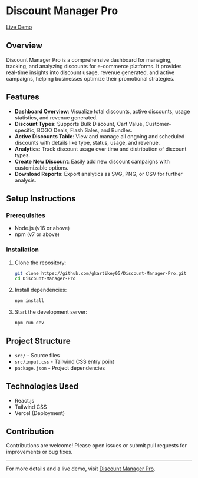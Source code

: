 # Discount Manager Pro

[Live Demo](https://discount-manager-pro-kartikey-gupta.vercel.app/)

## Overview

Discount Manager Pro is a comprehensive dashboard for managing, tracking, and analyzing discounts for e-commerce platforms. It provides real-time insights into discount usage, revenue generated, and active campaigns, helping businesses optimize their promotional strategies.

## Features

- **Dashboard Overview**: Visualize total discounts, active discounts, usage statistics, and revenue generated.
- **Discount Types**: Supports Bulk Discount, Cart Value, Customer-specific, BOGO Deals, Flash Sales, and Bundles.
- **Active Discounts Table**: View and manage all ongoing and scheduled discounts with details like type, status, usage, and revenue.
- **Analytics**: Track discount usage over time and distribution of discount types.
- **Create New Discount**: Easily add new discount campaigns with customizable options.
- **Download Reports**: Export analytics as SVG, PNG, or CSV for further analysis.

## Setup Instructions

### Prerequisites

- Node.js (v16 or above)
- npm (v7 or above)

### Installation

1. Clone the repository:
   ```bash
   git clone https://github.com/gkartikey05/Discount-Manager-Pro.git
   cd Discount-Manager-Pro
   ```
2. Install dependencies:
   ```bash
   npm install
   ```
3. Start the development server:
   ```bash
   npm run dev
   ```

## Project Structure

- `src/` - Source files
- `src/input.css` - Tailwind CSS entry point
- `package.json` - Project dependencies

## Technologies Used

- React.js
- Tailwind CSS
- Vercel (Deployment)

## Contribution

Contributions are welcome! Please open issues or submit pull requests for improvements or bug fixes.

---

For more details and a live demo, visit [Discount Manager Pro](https://discount-manager-pro-kartikey-gupta.vercel.app/).

